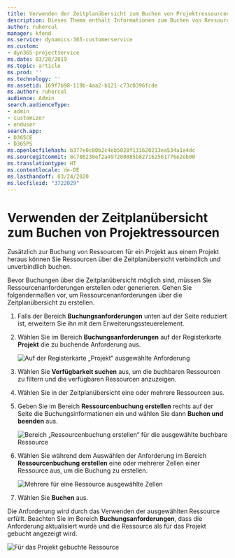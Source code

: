 ```yaml
---
title: Verwenden der Zeitplanübersicht zum Buchen von Projektressourcen
description: Dieses Thema enthält Informationen zum Buchen von Ressourcen.
author: ruhercul
manager: kfend
ms.service: dynamics-365-customerservice
ms.custom:
- dyn365-projectservice
ms.date: 03/28/2019
ms.topic: article
ms.prod: ''
ms.technology: ''
ms.assetid: 169f7b98-119b-4aa2-b121-c73c0396fcde
ms.author: ruhercul
audience: Admin
search.audienceType:
- admin
- customizer
- enduser
search.app:
- D365CE
- D365PS
ms.openlocfilehash: b377e0c80b2c4eb5028f131620213ea534a1a4dc
ms.sourcegitcommit: 8c786230ef2a497280885b827162561776e2eb00
ms.translationtype: HT
ms.contentlocale: de-DE
ms.lasthandoff: 03/24/2020
ms.locfileid: "3722029"
---
```

# <a name="use-the-schedule-board-to-book-project-resources"></a>Verwenden der Zeitplanübersicht zum Buchen von Projektressourcen

Zusätzlich zur Buchung von Ressourcen für ein Projekt aus einem Projekt heraus können Sie Ressourcen über die Zeitplanübersicht verbindlich und unverbindlich buchen.

Bevor Buchungen über die Zeitplanübersicht möglich sind, müssen Sie Ressourcenanforderungen erstellen oder generieren. Gehen Sie folgendermaßen vor, um Ressourcenanforderungen über die Zeitplanübersicht zu erstellen.

1. Falls der Bereich **Buchungsanforderungen** unten auf der Seite reduziert ist, erweitern Sie ihn mit dem Erweiterungssteuerelement.
2. Wählen Sie im Bereich **Buchungsanforderungen** auf der Registerkarte **Projekt** die zu buchende Anforderung aus.

    ![Auf der Registerkarte „Projekt“ ausgewählte Anforderung](media/Resource-Management-image73.png)

3. Wählen Sie **Verfügbarkeit suchen** aus, um die buchbaren Ressourcen zu filtern und die verfügbaren Ressourcen anzuzeigen. 
4. Wählen Sie in der Zeitplanübersicht eine oder mehrere Ressourcen aus. 
5. Geben Sie im Bereich **Ressourcenbuchung erstellen** rechts auf der Seite die Buchungsinformationen ein und wählen Sie dann **Buchen und beenden** aus.

    ![Bereich „Ressourcenbuchung erstellen“ für die ausgewählte buchbare Ressource](media/Resource-Management-image74.png)

6. Wählen Sie während dem Auswählen der Anforderung im Bereich **Ressourcenbuchung erstellen** eine oder mehrerer Zellen einer Ressource aus, um die Buchung zu erstellen.

    ![Mehrere für eine Ressource ausgewählte Zellen](media/Resource-Management-image75.png)

7. Wählen Sie **Buchen** aus.

Die Anforderung wird durch das Verwenden der ausgewählten Ressource erfüllt. Beachten Sie im Bereich **Buchungsanforderungen**, dass die Anforderung aktualisiert wurde und die Ressource als für das Projekt gebucht angezeigt wird.

![Für das Projekt gebuchte Ressource](media/Resource-Management-image76.png)

